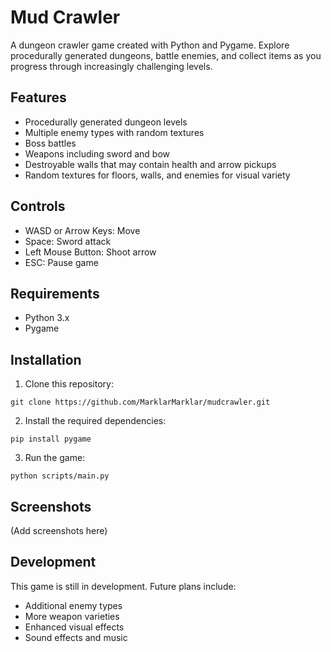 # Mud Crawler

A dungeon crawler game created with Python and Pygame. Explore procedurally generated dungeons, battle enemies, and collect items as you progress through increasingly challenging levels.

## Features

- Procedurally generated dungeon levels
- Multiple enemy types with random textures
- Boss battles
- Weapons including sword and bow
- Destroyable walls that may contain health and arrow pickups
- Random textures for floors, walls, and enemies for visual variety

## Controls

- WASD or Arrow Keys: Move
- Space: Sword attack
- Left Mouse Button: Shoot arrow
- ESC: Pause game

## Requirements

- Python 3.x
- Pygame

## Installation

1. Clone this repository:
```
git clone https://github.com/MarklarMarklar/mudcrawler.git
```

2. Install the required dependencies:
```
pip install pygame
```

3. Run the game:
```
python scripts/main.py
```

## Screenshots

(Add screenshots here)

## Development

This game is still in development. Future plans include:
- Additional enemy types
- More weapon varieties
- Enhanced visual effects
- Sound effects and music 